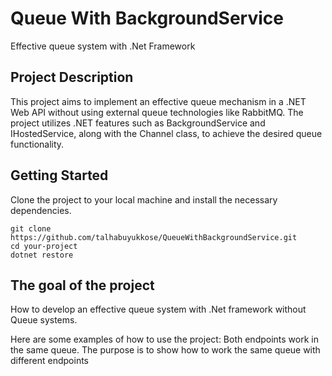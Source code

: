 # Queue With BackgroundService

Effective queue system with .Net Framework

## Project Description
This project aims to implement an effective queue mechanism in a .NET Web API without using external queue technologies like RabbitMQ. The project utilizes .NET features such as BackgroundService and IHostedService, along with the Channel class, to achieve the desired queue functionality.

## Getting Started
Clone the project to your local machine and install the necessary dependencies.

```
git clone https://github.com/talhabuyukkose/QueueWithBackgroundService.git
cd your-project
dotnet restore
```

## The goal of the project
How to develop an effective queue system with .Net framework without Queue systems.

Here are some examples of how to use the project:
Both endpoints work in the same queue. The purpose is to show how to work the same queue with different endpoints


